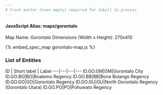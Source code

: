 ```yaml
---
# Front matter (even empty) required for Jekyll to process
---
```


#### JavaScript Alias: maps/gorontalo

Map Name: Gorontalo
Dimensions (Width x Height): 270x410



{% embed_spec_map gorontalo-map.js %}

### List of Entities

ID | Short label | Label
---|---|---|---
ID.GO.GM|GM|Gorontalo City
ID.GO.BO|BO|Boalemo Regency
ID.GO.BB|BB|Bone Bolango Regency
ID.GO.GO|GO|Gorontalo Regency
ID.GO.GU|GU|North Gorontalo Regency (Gorontalo Utara)
ID.GO.PO|PO|Pohuwato Regency